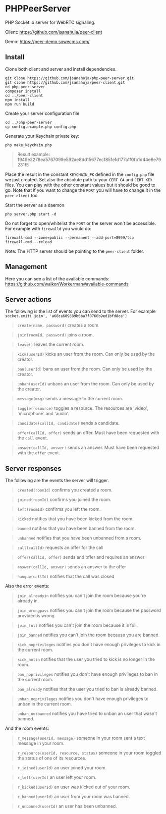# PHPPeerServer
PHP Socket.io server for WebRTC signaling.

Client: https://github.com/jsanahuja/peer-client

Demo: https://peer-demo.sowecms.com/

## Install
Clone both client and server and install dependencies.
```
git clone https://github.com/jsanahuja/php-peer-server.git
git clone https://github.com/jsanahuja/peer-client.git
cd php-peer-server 
composer install
cd ../peer-client
npm install
npm run build
```

Create your server configuration file
```
cd ../php-peer-server
cp config.example.php config.php
```
Generate your Keychain private key:
```
php make_keychain.php
```
> Result example: 1949e2278ea5767099e592ae8dd15677ecf851efd177a1f0fb1d44e8e79231f5

Place the result in the constant `KEYCHAIN_PK` defined in the `config.php` file we just created. Set also the absolute path to your `CERT_CA` and `CERT_KEY` files. You can play with the other constant values but it should be good to go. Note that if you want to change the `PORT` you will have to change it in the `peer-client` too.

Start the server as a daemon
```
php server.php start -d
```

Do not forget to open/whitelist the `PORT` or the server won't be accessible. For example with `firewalld` you would do:
```
firewall-cmd --zone=public --permanent --add-port=8999/tcp
firewall-cmd --reload
```

Note: The HTTP server should be pointing to the `peer-client` folder.

## Management

Here you can see a list of the available commands: https://github.com/walkor/Workerman#available-commands

## Server actions

The following is the list of events you can send to the server. For example `socket.emit('join', 'a68ca609389b6ba7f0766b9ed1bfd8ca')`

> `create(name, password)` creates a room.

> `join(roomId, password)` joins a room.

> `leave()` leaves the current room.

> `kick(userId)` kicks an user from the room. Can only be used by the creator.

> `ban(userId)` bans an user from the room. Can only be used by the creator.

> `unban(userId)` unbans an user from the room. Can only be used by the creator.

> `message(msg)` sends a message to the current room.

> `toggle(resource)` toggles a resource. The resources are 'video', 'microphone' and 'audio'.

> `candidate(callId, candidate)` sends a candidate.

> `offer(callId, offer)` sends an offer. Must have been requested with the `call` event.

> `answer(callId, answer)` sends an answer. Must have been requested with the `offer` event.

## Server responses

The following are the events the server will trigger.

> `created(roomId)` confirms you created a room.

> `joined(roomId)` confirms you joined the room.

> `left(roomId)` confirms you left the room.

> `kicked` notifies that you have been kicked from the room.

> `banned` notifies that you have been banned from the room.

> `unbanned` notifies that you have been unbanned from a room.

> `call(callId)` requests an offer for the call

> `offer(callId, offer)` sends and offer and requires an answer

> `answer(callId, answer)` sends an answer to the offer

> `hangup(callId)` notifies that the call was closed

Also the error events:

> `join_alreadyin` notifies you can't join the room because you're already in.

> `join_wrongpass` notifies you can't join the room because the password provided is wrong.

> `join_full` notifies you can't join the room because it is full.

> `join_banned` notifies you can't join the room because you are banned.

> `kick_noprivileges` notifies you don't have enough privileges to kick in the current room.

> `kick_notin` notifies that the user you tried to kick is no longer in the room.

> `ban_noprivileges` notifies you don't have enough privileges to ban in the current room.

> `ban_already` notifies that the user you tried to ban is already banned.

> `unban_noprivileges` notifies you don't have enough privileges to unban in the current room.

> `unban_notbanned` notifies you have tried to unban an user that wasn't banned.

And the room events:

> `r_message(userId, message)` someone in your room sent a text message in your room.

> `r_resource(userId, resource, status)` someone in your room toggled the status of one of its resources.

> `r_joined(userId)` an user joined your room.

> `r_left(userId)` an user left your room.

> `r_kicked(userId)` an user was kicked out of your room.

> `r_banned(userId)` an user from your room was banned.

> `r_unbanned(userId)` an user has been unbanned.
